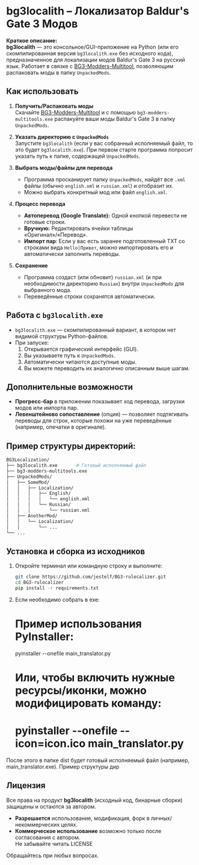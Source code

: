# bg3localith – Локализатор Baldur's Gate 3 Модов

**Краткое описание:**  
**bg3localith** — это консольное/GUI-приложение на Python (или его скомпилированная версия `bg3localith.exe` без исходного кода), предназначенное для локализации модов Baldur's Gate 3 на русский язык. Работает в связке с [BG3-Modders-Multitool](https://github.com/ShinyHobo/BG3-Modders-Multitool), позволяющим распаковать моды в папку `UnpackedMods`.

## Как использовать

1. **Получить/Распаковать моды**  
   Скачайте [BG3-Modders-Multitool](https://github.com/ShinyHobo/BG3-Modders-Multitool) и с помощью `bg3-modders-multitools.exe` распакуйте ваши моды Baldur's Gate 3 в папку `UnpackedMods`.

2. **Указать директорию с `UnpackedMods`**  
   Запустите `bg3localith` (если у вас собранный исполняемый файл, то это будет `bg3localith.exe`). При первом старте программа попросит указать путь к папке, содержащей `UnpackedMods`.  

3. **Выбрать моды/файлы для перевода**  
   - Программа просканирует папку `UnpackedMods`, найдёт все `.xml` файлы (обычно `english.xml` и `russian.xml`) и отобразит их.  
   - Можно выбрать конкретный мод или файл `english.xml`.  

4. **Процесс перевода**  
   - **Автоперевод (Google Translate):** Одной кнопкой перевести не готовые строки.  
   - **Вручную:** Редактировать ячейки таблицы «Оригинал»/«Перевод».  
   - **Импорт пар**: Если у вас есть заранее подготовленный TXT со строками вида `Hello|Привет`, можно импортировать его и автоматически заполнить переводы.

5. **Сохранение**  
   - Программа создаст (или обновит) `russian.xml` (и при необходимости директорию `Russian`) внутри `UnpackedMods` для выбранного мода.  
   - Переведённые строки сохранятся автоматически.

## Работа с `bg3localith.exe`

- `bg3localith.exe` — скомпилированный вариант, в котором нет видимой структуры Python-файлов.
- При запуске:
  1. Открывается графический интерфейс (GUI).
  2. Вы указываете путь к `UnpackedMods`.
  3. Автоматически читаются доступные моды.
  4. Вы можете переводить их аналогично описанным выше шагам.

## Дополнительные возможности

- **Прогресс-бар** в приложении показывает ход перевода, загрузки модов или импорта пар.  
- **Левенштейново сопоставление** (опция) — позволяет подтягивать переводы для строк, которые похожи на уже переведённые (например, опечатки в оригинале).

## Пример структуры директорий:
```bash
BG3Localization/
├── bg3localith.exe       # Готовый исполняемый файл
├── bg3-modders-multitools.exe
├── UnpackedMods/
│   ├── SomeMod/
│   │   ├── Localization/
│   │   │   ├── English/
│   │   │   │   └── english.xml
│   │   │   └── Russian/
│   │   │       └── russian.xml
│   ├── AnotherMod/
│   │   └── Localization/
│   │       └── ...
└── ...
```

## Установка и сборка из исходников

1. Откройте терминал или командную строку и выполните:
   ```bash
   git clone https://github.com/jestelf/BG3-rulocalizer.git
   cd BG3-rulocalizer
   pip install -r requirements.txt

2. Если необходимо собрать в exe:
    # Пример использования PyInstaller:
    pyinstaller --onefile main_translator.py

    # Или, чтобы включить нужные ресурсы/иконки, можно модифицировать команду:
    # pyinstaller --onefile --icon=icon.ico main_translator.py
После этого в папке dist будет готовый исполняемый файл (например, main_translator.exe).
Пример структуры дир

## Лицензия

Все права на продукт **bg3localith** (исходный код, бинарные сборки) защищены и остаются за автором.  
- **Разрешается** использование, модификация, форк в личных/некоммерческих целях.  
- **Коммерческое использование** возможно только после согласования с автором.  
Не забывайте читать LICENSE

Обращайтесь при любых вопросах.

